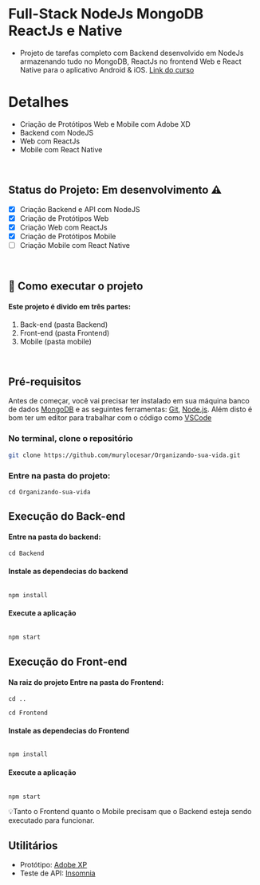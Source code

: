
# Full-Stack NodeJs MongoDB ReactJs e Native
* Projeto de tarefas completo com Backend desenvolvido em NodeJs armazenando tudo no MongoDB, ReactJs no frontend Web e React Native para o aplicativo Android & iOS. <a href="https://www.udemy.com/course/projeto-completo-xd-nodejs-mongodb-react-native-e-react/">Link do curso</a>



# Detalhes

* Criação de Protótipos Web e Mobile com Adobe XD
* Backend com NodeJS
* Web com ReactJs
* Mobile com React Native

<br>

## Status do Projeto: Em desenvolvimento :warning:
<!--Status do Projeto: Concluído :heavy_check_mark:-->

- [x] Criação Backend e API com NodeJS
- [x] Criação de Protótipos Web
- [X] Criação Web com ReactJs
- [X] Criação de Protótipos Mobile 
- [ ] Criação Mobile com React Native

<br>


## 🚀 Como executar o projeto
#### Este projeto é divido em três partes:

1. Back-end (pasta Backend)
2. Front-end (pasta Frontend)
3. Mobile (pasta mobile)


<br>

## Pré-requisitos
Antes de começar, você vai precisar ter instalado em sua máquina banco de dados <a href ="https://www.mongodb.com/try/download/community?tck=docs_server">MongoDB</a> e as seguintes ferramentas:  <a href="https://git-scm.com/">Git<a>, <a href="https://nodejs.org/en/">Node.js</a>. Além disto é bom ter um editor para trabalhar com o código como <a href="https://code.visualstudio.com/">VSCode</a>




### No terminal, clone o repositório
```bash
git clone https://github.com/murylocesar/Organizando-sua-vida.git
```

### Entre na pasta do projeto:
``` 
cd Organizando-sua-vida
```

## Execução do Back-end
#### Entre na pasta do backend:
``` 
cd Backend
```
#### Instale as dependecias do backend
```bash

npm install
```
#### Execute a aplicação
```bash

npm start
```

## Execução do Front-end
#### Na raiz do projeto Entre na pasta do Frontend:
``` 
cd ..
```
``` 
cd Frontend
```
#### Instale as dependecias do Frontend
```bash

npm install
```
#### Execute a aplicação
```bash

npm start
```

💡Tanto o Frontend quanto o Mobile precisam que o Backend esteja sendo executado para funcionar.

## Utilitários
- Protótipo: <a href="https://www.adobe.com/br/creativecloud.html?gclid=CjwKCAjwps75BRAcEiwAEiACMQaNyTkTu99zKKQsO2C1FGLsn74GYz3Ax446ScbB77QeeqST0WHu8RoC-f8QAvD_BwE&sdid=KQPOT&mv=search&ef_id=CjwKCAjwps75BRAcEiwAEiACMQaNyTkTu99zKKQsO2C1FGLsn74GYz3Ax446ScbB77QeeqST0WHu8RoC-f8QAvD_BwE:G:s&s_kwcid=AL!3085!3!301784432805!b!!g!!adobe!188193222!10039592982">Adobe XP</a>
- Teste de API: <a href="https://insomnia.rest/">Insomnia</a>